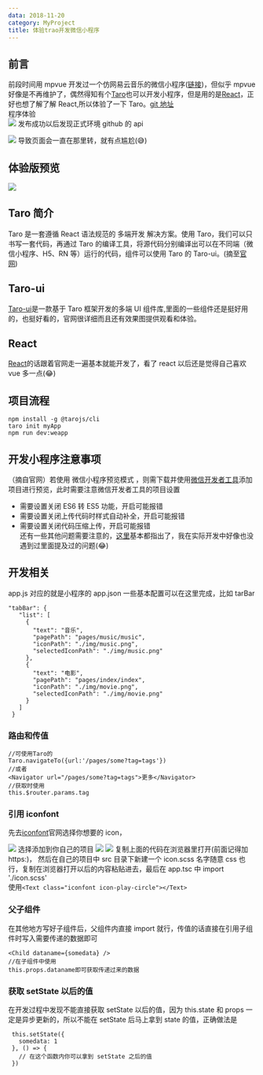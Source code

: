 ```yaml
---
data: 2018-11-20
category: MyProject
title: 体验trao开发微信小程序
---
```


## 前言

前段时间用 mpvue 开发过一个仿网易云音乐的微信小程序([链接](https://github.com/lucaswww/my-project))，但似乎 mpvue 好像是不再维护了，偶然得知有个[Taro](https://nervjs.github.io/taro/docs/README.html)也可以开发小程序，但是用的是[React](https://react.docschina.org/docs/hello-world.html)，正好也想了解了解 React,所以体验了一下 Taro。[git 地址](https://github.com/lucaswww/my-taro)  
程序体验  
![](https://user-gold-cdn.xitu.io/2018/11/28/1675820ca6aac26e?w=258&h=258&f=jpeg&s=45801)
发布成功以后发现正式环境 github 的 api

![](https://user-gold-cdn.xitu.io/2018/12/3/1677485be5e32cc9?w=286&h=93&f=png&s=5358)
导致页面会一直在那里转，就有点尴尬(😅)

## 体验版预览

![](https://user-gold-cdn.xitu.io/2018/12/3/16774b00e557ba87?w=411&h=717&f=gif&s=459643)

## Taro 简介

Taro 是一套遵循 React 语法规范的 多端开发 解决方案。使用 Taro，我们可以只书写一套代码，再通过 Taro 的编译工具，将源代码分别编译出可以在不同端（微信小程序、H5、RN 等）运行的代码，组件可以使用 Taro 的 Taro-ui。(摘至[官网](https://nervjs.github.io/taro/docs/README.html))

## Taro-ui

[Taro-ui](https://taro-ui.aotu.io/#/docs/quickstart)是一款基于 Taro 框架开发的多端 UI 组件库,里面的一些组件还是挺好用的，也挺好看的，官网很详细而且还有效果图提供观看和体验。

## React

[React](https://react.docschina.org/docs/hello-world.html)的话跟着官网走一遍基本就能开发了，看了 react 以后还是觉得自己喜欢 vue 多一点(😂)

## 项目流程

```
npm install -g @tarojs/cli
taro init myApp
npm run dev:weapp
```

## 开发小程序注意事项

（摘自官网）若使用 微信小程序预览模式 ，则需下载并使用[微信开发者工具](https://developers.weixin.qq.com/miniprogram/dev/devtools/download.html?t=18112721)添加项目进行预览，此时需要注意微信开发者工具的项目设置

- 需要设置关闭 ES6 转 ES5 功能，开启可能报错
- 需要设置关闭上传代码时样式自动补全，开启可能报错
- 需要设置关闭代码压缩上传，开启可能报错  
  还有一些其他问题需要注意的，[这里](https://nervjs.github.io/taro/docs/before-dev-remind.html)基本都指出了，我在实际开发中好像也没遇到过里面提及过的问题(😂)

## 开发相关

app.js 对应的就是小程序的 app.json 一些基本配置可以在这里完成，比如 tarBar

```
"tabBar": {
   "list": [
     {
       "text": "音乐",
       "pagePath": "pages/music/music",
       "iconPath": "./img/music.png",
       "selectedIconPath": "./img/music.png"
     },
     {
       "text": "电影",
       "pagePath": "pages/index/index",
       "iconPath": "./img/movie.png",
       "selectedIconPath": "./img/movie.png"
     }
   ]
 }
```

### 路由和传值

```
//可使用Taro的
Taro.navigateTo({url:'/pages/some?tag=tags'})
//或者
<Navigator url="/pages/some?tag=tags">更多</Navigator>
//获取时使用
this.$router.params.tag
```

### 引用 iconfont

先去[iconfont](http://www.iconfont.cn/)官网选择你想要的 icon，

![](https://user-gold-cdn.xitu.io/2018/11/2/166d3cc0398e3569?w=130&h=144&f=png&s=7982)
选择添加到你自己的项目
![](https://user-gold-cdn.xitu.io/2018/11/2/166d3ccb49b2334c?w=301&h=272&f=png&s=11194)
![](https://user-gold-cdn.xitu.io/2018/11/2/166d3cdb83b43cdf?w=575&h=299&f=png&s=26167)
复制上面的代码在浏览器里打开(前面记得加 https:)，
然后在自己的项目中 src 目录下新建一个 icon.scss 名字随意 css 也行，复制在浏览器打开以后的内容粘贴进去，最后在 app.tsc 中 import './icon.scss'  
使用`<Text class="iconfont icon-play-circle"></Text>`

### 父子组件

在其他地方写好子组件后，父组件内直接
import 就行，传值的话直接在引用子组件时写入需要传递的数据即可

```
<Child dataname={somedata} />
//在子组件中使用
this.props.dataname即可获取传递过来的数据
```

### 获取 setState 以后的值

在开发过程中发现不能直接获取 setState 以后的值，因为 this.state 和 props 一定是异步更新的，所以不能在 setState 后马上拿到 state 的值，正确做法是

```
 this.setState({
   somedata: 1
 }, () => {
   // 在这个函数内你可以拿到 setState 之后的值
 })
```
